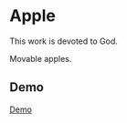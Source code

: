 # Apple

This work is devoted to God.

Movable apples.

## Demo

[Demo](https://sanjosolutions.github.io/apple/)
